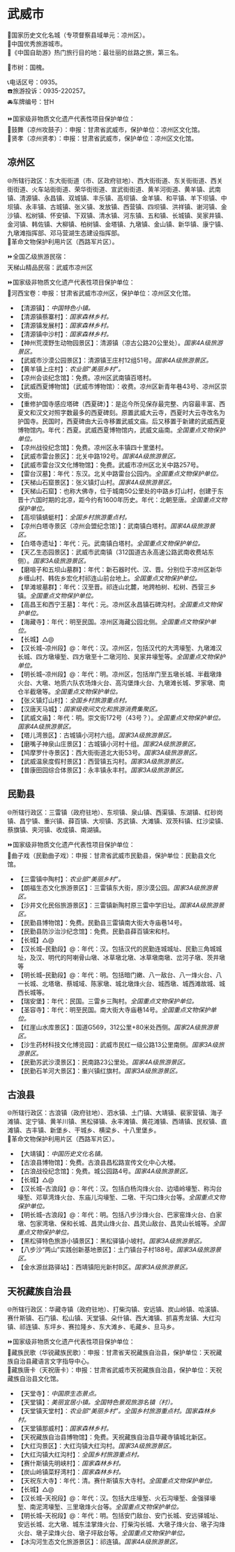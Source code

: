 # 武威市  
🚩国家历史文化名城（专项督察县域单元：凉州区）。  
🏅中国优秀旅游城市。  
🧾《中国自助游》热门旅行目的地：最壮丽的丝路之旅，第三名。  
  
🌳市树：国槐。  
  
📞电话区号：0935。  
☎️旅游投诉：0935-220257。  
🚘车牌编号：甘H  
  
⏩国家级非物质文化遗产代表性项目保护单位：  
🔸鼓舞（凉州攻鼓子）：申报：甘肃省武威市，保护单位：凉州区文化馆。  
🔸贤孝（凉州贤孝）：申报：甘肃省武威市，保护单位：凉州区文化馆。  

## 凉州区  
🌐所辖行政区：东大街街道（市、区政府驻地）、西大街街道、东关街街道、西关街街道、火车站街街道、荣华街街道、宣武街街道、黄羊河街道、黄羊镇、武南镇、清源镇、永昌镇、双城镇、丰乐镇、高坝镇、金羊镇、和平镇、羊下坝镇、中坝镇、永丰镇、古城镇、张义镇、发放镇、西营镇、四坝镇、洪祥镇、谢河镇、金沙镇、松树镇、怀安镇、下双镇、清水镇、河东镇、五和镇、长城镇、吴家井镇、金河镇、韩佐镇、大柳镇、柏树镇、金塔镇、九墩镇、金山镇、新华镇、康宁镇、九墩滩指挥部、邓马营湖生态建设指挥部。  
🚩革命文物保护利用片区（西路军片区）。    
  
⏩全国乙级旅游民宿：    
天梯山精品民宿：武威市凉州区    
  
⏩国家级非物质文化遗产代表性项目保护单位：  
🔸河西宝卷：申报：甘肃省武威市凉州区，保护单位：凉州区文化馆。  
  
* 【清源镇】：*中国特色小镇。*  
* 【清源镇蔡寨村】：*国家森林乡村。*  
* 【清源镇发展村】：*国家森林乡村。*  
* 【清源镇中沙村】：*国家森林乡村。*  
* 【神州荒漠野生动物园景区】：清源镇（凉古公路20公里处）。*国家4A级旅游景区。*  
* 【武威市沙漠公园景区】：清源镇王庄村12组51号。*国家4A级旅游景区。*    
* 【黄羊镇上庄村】：*农业部“美丽乡村”。*  
* 【凉州会谈纪念馆】：免费。凉州区武南镇百塔村。  
* 【武威西夏博物馆】（武威市博物馆）：收费。凉州区新青年巷43号、凉州区崇文街。  
* 【重修护国寺感应塔碑（西夏碑）】：是迄今所见保存最完整、内容最丰富、西夏文和汉文对照字数最多的西夏碑刻。原置武威大云寺，西夏时大云寺改名为护国寺。民国时，西夏碑由大云寺移置武威文庙。后又移置于新建的武威西夏博物馆内。年代：西夏。武威西夏博物馆内，武威文庙南。*全国重点文物保护单位。*  
* 【凉州战役纪念馆】：免费。凉州区永丰镇四十里堡村。  
* 【武威市雷台景区】：北关中路192号。*国家4A级旅游景区。*  
* 【武威市雷台汉文化博物馆】：免费。武威市凉州区北关中路257号。  
* 【雷台汉墓】：年代：东汉。北关中路雷台公园内。*全国重点文物保护单位。*  
* 【天梯山石窟景区】：张义镇灯山村。*国家4A级旅游景区。* 
* 【天梯山石窟】：也称大佛寺，位于城南50公里处的中路乡灯山村，创建于东晋十六国时期的北凉，距今约有1600年历史。年代：北朝至唐。*全国重点文物保护单位。*    
* 【高坝镇蜻蜓村】：*全国乡村旅游重点村。*  
* 【凉州白塔寺景区（凉州会盟纪念馆）】：武南镇白塔村。*国家4A级旅游景区。*  
* 【白塔寺遗址】：年代：元。武南镇白塔村。*全国重点文物保护单位。*  
* 【天乙生态园景区】：武威市武南镇（312国道古永高速公路武南收费站东侧）。*国家3A级旅游景区。*  
* 【磨咀子和五坝山墓群】：年代：新石器时代、汉、晋。分别位于凉州区新华乡缠山村、韩佐乡宏化村祁连山前台地上。*全国重点文物保护单位。*  
* 【旱滩坡墓群】：年代：汉至晋。祁连山北麓，地跨柏树、松树、西营三乡镇。*全国重点文物保护单位。*  
* 【高昌王和西宁王墓】：年代：元。凉州区永昌镇石碑沟村。*全国重点文物保护单位。*  
* 【海藏寺】：年代：明至民国。凉州区海藏公园北侧。*全国重点文物保护单位。*  
* 【长城】△@  
* 【汉长城–凉州段】@：年代：汉。凉州区，包括汉代的大湾壕堑、九墩滩汉长城、四方墩壕堑、四方墩至十二墩河险、吴家井壕堑等。*全国重点文物保护单位。*  
* 【明长城–凉州段】@：年代：明。凉州区，包括岸门至五墩长城、半截墩烽火台、大墩、地质六队农场烽火台、高沟堡烽火台、九墩滩长城、罗家墩、南仓半截墩等。*全国重点文物保护单位。*  
* 【张义镇灯山村】：*全国乡村旅游重点村。*  
* 【汉唐天马城】：*国家级夜间文化和旅游消费集聚区。*  
* 【武威文庙】：年代：明。崇文街172号（43号？）。*全国重点文物保护单位。国家4A级旅游景区。*  
* 【塔儿湾景区】：古城镇小河村六组。*国家3A级旅游景区。*  
* 【磨嘴子神泉山庄景区】：古城镇小河村十组。*国家2A级旅游景区。*  
* 【鸠摩罗什寺景区】：西大街街道北大街53号。*国家3A级旅游景区。*  
* 【武威温泉度假村景区】：西营镇五沟村。*国家3A级旅游景区。*  
* 【普康田园综合体景区】：永丰镇永丰村。*国家3A级旅游景区。*    

## 民勤县  
🌐所辖行政区：三雷镇（政府驻地）、东坝镇、泉山镇、西渠镇、东湖镇、红砂岗镇、昌宁镇、重兴镇、薛百镇、大坝镇、苏武镇、大滩镇、双茨科镇、红沙梁镇、蔡旗镇、夹河镇、收成镇、南湖镇。  
  
⏩国家级非物质文化遗产代表性项目保护单位：  
🔸曲子戏（民勤曲子戏）：申报：甘肃省武威市民勤县，保护单位：民勤县文化馆。  
  
* 【三雷镇中陶村】：*农业部“美丽乡村”。*  
* 【朗福生态文化旅游景区】：三雷镇东大街，原沙漠公园。*国家3A级旅游景区。*  
* 【沙井文化民俗旅游景区】：三雷镇新陶村原三雷中学旧址。*国家4A级旅游景区。*    
* 【民勤县博物馆】：免费。民勤县三雷镇南大街大寺庙巷14号。  
* 【民勤县防沙治沙纪念馆】：免费。民勤县薛百镇宋和村。  
* 【长城】△@  
* 【汉长城–民勤段】@：年代：汉。包括汉代的民勤连城城址、民勤三角城城址，及汉、明代的阿喇骨山墩、冰草墩北墩、冰草墩南墩、岔河子墩、茨井墩等  
* 【明长城–民勤段】@：年代：明。包括暗门嫩、八一敌台、八一烽火台、八一长城、北塔墩、蔡城域、陈家墩、城北墩烽火台、城西墩、城西滩故城、城西长城等。
* 【瑞安堡】：年代：民国。三雷乡三陶村。*全国重点文物保护单位。*  
* 【圣容寺】：年代：明至民国。南大街大寺庙巷14号。*全国重点文物保护单位。*    
* 【红崖山水库景区】：国道G569，312公里+80米处西侧。*国家2A级旅游景区。*    
* 【沙生药材科技文化博览园】：武威市民红一级公路13公里南侧。*国家3A级旅游景区。*  
* 【民勤苏武沙漠景区】：民南路23公里处。*国家4A级旅游景区。*  
* 【民勤石羊河大景区】：重兴镇红旗村。*国家3A级旅游景区。*  

## 古浪县  
🌐所辖行政区：古浪镇（政府驻地）、泗水镇、土门镇、大靖镇、裴家营镇、海子滩镇、定宁镇、黄羊川镇、黑松驿镇、永丰滩镇、黄花滩镇、西靖镇、民权镇、直滩镇、古丰镇、新堡乡、干城乡、横梁乡、十八里堡乡。  
🚩革命文物保护利用片区（西路军片区）。  
  
* 【大靖镇】：*中国历史文化名镇。*  
* 【古浪县博物馆】：免费。古浪县昌松路宣传文化中心大楼。  
* 【古浪战役纪念馆】：免费。城公园路4号。*国家4A级旅游景区。*  
* 【长城】△@  
* 【汉长城–古浪段】@：年代：汉。包括白杨沟烽火台、边墙岭壕堑、称沟台壕堑、邓草湾烽火台、东庙儿沟壕堑、二墩、干沟口烽火台等。*全国重点文物保护单位。*  
* 【明长城–古浪段】@：年代：明。包括八步沙烽火台、巴家窑烽火台、白家墩、包家湾墩、保和长城、昌灵山烽火台、昌灵山敌台、昌灵山长城等。*全国重点文物保护单位。*  
* 【黑松驿特色旅游小镇景区】：黑松驿镇小坡村。*国家3A级旅游景区。*  
* 【八步沙“两山”实践创新基地景区】：土门镇台子村188号。*国家3A级旅游景区。*  
* 【金水源丝路驿站】：西靖镇阳光新村B区。*国家3A级旅游景区。*    

## 天祝藏族自治县  
🌐所辖行政区：华藏寺镇（政府驻地）、打柴沟镇、安远镇、炭山岭镇、哈溪镇、赛什斯镇、石门镇、松山镇、天堂镇、朵什镇、西大滩镇、抓喜秀龙镇、大红沟镇、祁连镇、东坪乡、赛拉隆乡、东大滩乡、毛藏乡、旦马乡。  
  
⏩国家级非物质文化遗产代表性项目保护单位：  
🔸藏族民歌（华锐藏族民歌）：申报：甘肃省天祝藏族自治县，保护单位：天祝藏族自治县藏语言文字指导中心。  
🔸藏族唐卡（天祝唐卡）：申报：甘肃省武威市天祝藏族自治县，保护单位：天祝藏族自治县文化馆。  
 
* 【天堂寺】：*中国原生态景点。*  
* 【天堂镇】：*美丽宜居小镇。全国特色景观旅游名镇（村）。*  
* 【天堂镇天堂村】：*农业部“美丽乡村”。全国乡村旅游重点村。国家森林乡村。*  
* 【天堂镇那威村】：*国家森林乡村。*  
* 【天祝藏族自治县博物馆】：免费。天祝藏族自治县华藏寺镇城北新区。  
* 【大红沟景区】：大红沟镇大红沟村。*国家3A级旅游景区。*  
* 【大红沟镇大红沟村】：*全国乡村旅游重点村。*  
* 【赛什斯镇先明峡村】：*国家森林乡村。*  
* 【炭山岭镇菜籽湾村】：*国家森林乡村。*  
* 【天祝东大寺】：年代：清。赛什斯镇东大寺村。*全国重点文物保护单位。*  
* 【长城】△@  
* 【汉长城–天祝段】@：年代：汉。包括大庄壕堑、火石沟壕堑、金强驿壕堑、南泥湾壕堑、三里墩烽火台等。*全国重点文物保护单位。*  
* 【明长城–天祝段】@：年代：明。包括安门敌台、安门长城、安远驿城址、安远长城、北大墩、城东洼掌烽火台、打柴沟长城、大墩子烽火台、墩子沟烽火台、墩子梁烽火台、墩子坪敌台等。*全国重点文物保护单位。*    
* 【冰沟河生态文化旅游景区】：祁连镇。*国家4A级旅游景区。*  